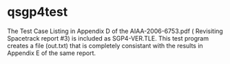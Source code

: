 qsgp4test
=========

The Test Case Listing in Appendix D of the AIAA-2006-6753.pdf ( Revisiting Spacetrack report #3) is included as SGP4-VER.TLE.
This test program creates a file (out.txt) that is completely consistant with the results in Appendix E of the same report.

